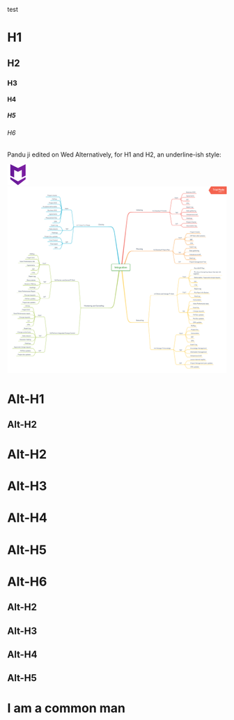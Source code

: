 test
# H1
## H2
### H3
#### H4
##### H5
###### H6


Pandu ji edited on Wed
Alternatively, for H1 and H2, an underline-ish style:



![alt text](https://github.com/adam-p/markdown-here/raw/master/src/common/images/icon48.png "Logo Title Text 1")
![alt text](https://github.com/dkwar2020/example-repo/blob/master/IntegrationJuly%20-%20Copy.png "Logo Title Text 1")


Alt-H1
======

Alt-H2
------

Alt-H2
======

Alt-H3
======

Alt-H4
======

Alt-H5
======

Alt-H6
======

Alt-H2
------
Alt-H3
------
Alt-H4
------
Alt-H5
------


I am a common man
==
